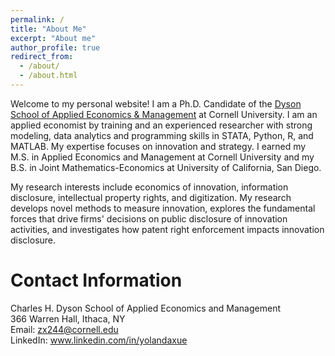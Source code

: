 ```yaml
---
permalink: /
title: "About Me"
excerpt: "About me"
author_profile: true
redirect_from: 
  - /about/
  - /about.html
---
```


Welcome to my personal website! I am a Ph.D. Candidate of the [Dyson School of Applied Economics & Management](https://dyson.cornell.edu/) at Cornell University. I am an applied economist by training and an experienced researcher with strong modeling, data analytics and programming skills in STATA, Python, R, and MATLAB. My expertise focuses on innovation and strategy. I earned my M.S. in Applied Economics and Management at Cornell University and my B.S. in Joint Mathematics-Economics at University of California, San Diego. <br/>

My research interests include economics of innovation, information disclosure, intellectual property rights, and digitization. My research develops novel methods to measure innovation, explores the fundamental forces that drive firms' decisions on public disclosure of innovation activities, and investigates how patent right enforcement impacts innovation disclosure.

Contact Information
======
 Charles H. Dyson School of Applied Economics and Management <br/>
 366 Warren Hall, Ithaca, NY <br/>
 Email: zx244@cornell.edu <br/>
 LinkedIn: www.linkedin.com/in/yolandaxue
